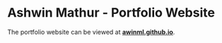 # Ashwin Mathur - Portfolio Website
The portfolio website can be viewed at **[awinml.github.io](https://awinml.github.io/)**.
